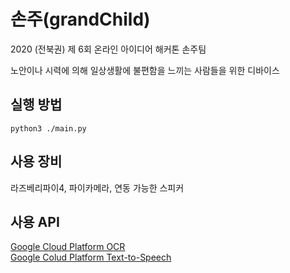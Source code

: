 # 손주(grandChild)

2020 (전북권) 제 6회 온라인 아이디어 해커톤 손주팀  

노안이나 시력에 의해 일상생활에 불편함을 느끼는 사람들을 위한 디바이스  

## 실행 방법

```
python3 ./main.py
```

## 사용 장비

라즈베리파이4, 파이카메라, 연동 가능한 스피커

## 사용 API

[Google Cloud Platform OCR](https://cloud.google.com/vision/docs/ocr?hl=ko)  
[Google Colud Platform Text-to-Speech](https://cloud.google.com/text-to-speech?hl=ko)  


